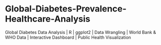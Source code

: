 # Global-Diabetes-Prevalence-Healthcare-Analysis
Global Diabetes Data Analysis | R | ggplot2 | Data Wrangling | World Bank &amp; WHO Data | Interactive Dashboard | Public Health Visualization
